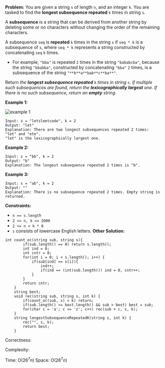**Problem:**
You are given a string `s` of length `n`, and an integer `k`. You are tasked to find the **longest subsequence repeated** `k` times in string `s`.

A **subsequence** is a string that can be derived from another string by deleting some or no characters without changing the order of the remaining characters.

A subsequence `seq` is **repeated** `k` times in the string `s` if `seq * k` is a subsequence of `s`, where `seq * k` represents a string constructed by concatenating `seq` `k` times.

- For example, `"bba"` is repeated `2` times in the string `"bababcba"`, because the string `"bbabba"`, constructed by concatenating `"bba"` `2` times, is a subsequence of the string `"**b**a**bab**c**ba**"`.

Return *the **longest subsequence repeated*** `k` *times in string* `s`*. If multiple such subsequences are found, return the **lexicographically largest** one. If there is no such subsequence, return an **empty** string*.

 

**Example 1:**

![example 1](https://assets.leetcode.com/uploads/2021/08/30/longest-subsequence-repeat-k-times.png)

```
Input: s = "letsleetcode", k = 2
Output: "let"
Explanation: There are two longest subsequences repeated 2 times: "let" and "ete".
"let" is the lexicographically largest one.
```

**Example 2:**

```
Input: s = "bb", k = 2
Output: "b"
Explanation: The longest subsequence repeated 2 times is "b".
```

**Example 3:**

```
Input: s = "ab", k = 2
Output: ""
Explanation: There is no subsequence repeated 2 times. Empty string is returned.
```

 

**Constraints:**

- `n == s.length`
- `2 <= n, k <= 2000`
- `2 <= n < k * 8`
- `s` consists of lowercase English letters.
**Other Solution:**
```
int count_oc(string sub, string s){ 
        if(sub.length() == 0) return s.length();
        int ind = 0;
        int cntr = 0; 
        for(int i = 0; i < s.length(); i++) {
            if(sub[ind] == s[i]){
                ind++; 
                if(ind == (int)sub.length()) ind = 0, cntr++;
            } 
        }
        return cntr;
    }
    string best;
    void rec(string sub, string s, int k) {
        if(count_oc(sub, s) < k) return;
        if(sub.length() >= best.length() && sub > best) best = sub;
        for(char c = 'a'; c <= 'z'; c++) rec(sub + c, s, k);
    }
    string longestSubsequenceRepeatedK(string s, int k) {
        rec("", s, k);
        return best;
    }
```
Correctness:



Complexity:

Time: O($26^7n$)
Space: O($26^7n$)